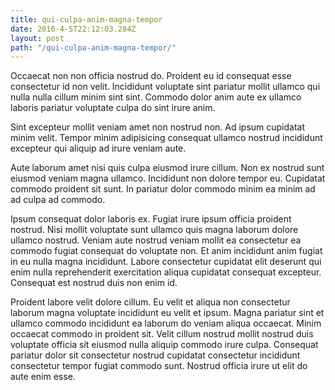 ```yaml
---
title: qui-culpa-anim-magna-tempor
date: 2016-4-5T22:12:03.284Z
layout: post
path: "/qui-culpa-anim-magna-tempor/"
---
```


Occaecat non non officia nostrud do. Proident eu id consequat esse consectetur id non velit. Incididunt voluptate sint pariatur mollit ullamco qui nulla nulla cillum minim sint sint. Commodo dolor anim aute ex ullamco laboris pariatur voluptate culpa do sint irure anim.

Sint excepteur mollit veniam amet non nostrud non. Ad ipsum cupidatat minim velit. Tempor minim adipisicing consequat ullamco nostrud incididunt excepteur qui aliquip ad irure veniam aute.

Aute laborum amet nisi quis culpa eiusmod irure cillum. Non ex nostrud sunt eiusmod veniam magna ullamco. Incididunt non dolore tempor eu. Cupidatat commodo proident sit sunt. In pariatur dolor commodo minim ea minim ad ad culpa ad commodo.

Ipsum consequat dolor laboris ex. Fugiat irure ipsum officia proident nostrud. Nisi mollit voluptate sunt ullamco quis magna laborum dolore ullamco nostrud. Veniam aute nostrud veniam mollit ea consectetur ea commodo fugiat consequat do voluptate non. Et anim incididunt anim fugiat in eu nulla magna incididunt. Labore consectetur cupidatat elit deserunt qui enim nulla reprehenderit exercitation aliqua cupidatat consequat excepteur. Consequat est nostrud duis non enim id.

Proident labore velit dolore cillum. Eu velit et aliqua non consectetur laborum magna voluptate incididunt eu velit et ipsum. Magna pariatur sint et ullamco commodo incididunt ea laborum do veniam aliqua occaecat. Minim occaecat commodo in proident sit. Velit cillum nostrud mollit nostrud duis voluptate officia sit eiusmod nulla aliquip commodo irure culpa. Consequat pariatur dolor sit consectetur nostrud cupidatat consectetur incididunt consectetur tempor fugiat commodo sunt. Nostrud officia irure ut elit do aute enim esse.